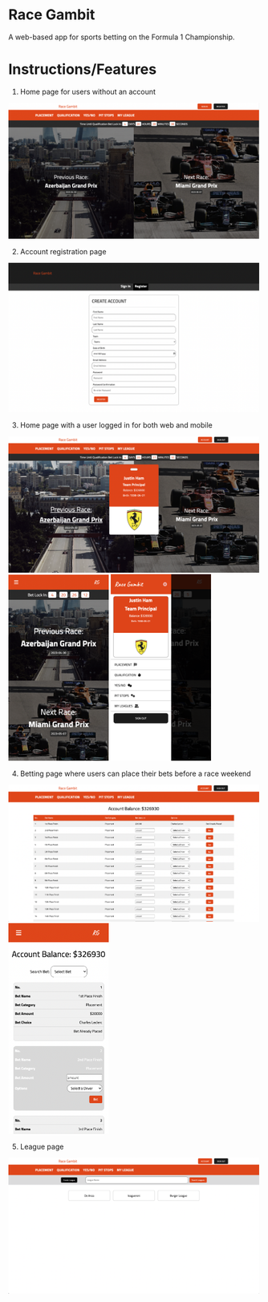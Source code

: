 # Race Gambit

A web-based app for sports betting on the Formula 1 Championship.

# Instructions/Features

1. Home page for users without an account
<img src="/public/images/readme/home.png" alt="Home Page" width="500" height="auto">

2. Account registration page
<img src="/public/images/readme/register.png" alt="Registeration Page" width="500" height="auto">

3. Home page with a user logged in for both web and mobile
<img src="/public/images/readme/loginhome.png" alt="Registeration Page" width="500" height="auto">
<img src="/public/images/readme/mobilehome.png" alt="Mobile Home" width="200" height="auto">
<img src="/public/images/readme/mobilemenu.png" alt="Mobile Menu" width="200" height="auto">

4. Betting page where users can place their bets before a race weekend
<img src="/public/images/readme/betting.png" alt="Registeration Page" width="500" height="auto">
<img src="/public/images/readme/bettingmobile.png" alt="Registeration Page" width="200" height="auto">

5. League page 
<img src="/public/images/readme/league.png" alt="Registeration Page" width="500" height="auto">


